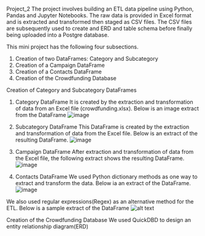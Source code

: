 Project_2
The project involves building an ETL data pipeline using Python, Pandas and Jupyter Notebooks.
The raw data is provided in Excel format and is extracted and transformed then staged as CSV files.
The CSV files are subsequently used to create and ERD and table schema before finally being uploaded into a Postgre database. 

This mini project has the following four subsections.
1. Creation of two DataFrames: Category and Subcategory
2. Creation of a Campaign DataFrame
3. Creation of a Contacts DataFrame
4. Creation of the Crowdfunding Database

Creation of Category and Subcategory DataFrames 
1. Category DataFrame
It is created by the extraction and transformation of data from an Excel file (crowdfunding.xlsx).
Below is an image extract from the DataFrame
![image](https://github.com/user-attachments/assets/0f3c07b7-6a48-4ce3-91c4-30abc1406c16)

3. Subcategory DataFrame
This DataFrame is created by the extraction and transformation of data from the Excel file. Below is an extract of the resulting DataFrame.
![image](https://github.com/user-attachments/assets/ddf75a63-48bf-4f62-ab70-710573ccad46)


4. Campaign DataFrame
After extraction and transformation of data from the Excel file, the following extract shows the resulting DataFrame.
![image](https://github.com/user-attachments/assets/56d000b9-2a44-4881-a0c1-48aa8b62da9c)


5. Contacts DataFrame
We used Python dictionary methods as one way to extract and transform the data.
Below ia an extract of the DataFrame.
![image](https://github.com/user-attachments/assets/5b8dcbac-475e-4dd3-87c2-3ddddb8c7e9f)


We also used regular expressions(Regex) as an alternative method for the ETL.
Below is a sample extract of the DataFrame
![alt text](image-4.png) 

Creation of the Crowdfunding Database
We used QuickDBD to design an entity relationship diagram(ERD)
